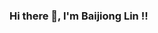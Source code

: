 ### Hi there 👋, I'm Baijiong Lin !!

<!-- ![visitors](https://visitor-badge.glitch.me/badge?page_id=Baijiong-Lin) -->

<!-- ![](https://github-readme-stats.vercel.app/api?username=Baijiong-Lin) -->

<!-- ![](https://github-readme-stats.vercel.app/api/top-langs/?username=Baijiong-Lin) -->

